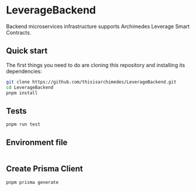 # LeverageBackend

Backend microservices infrastructure supports Archimedes Leverage Smart Contracts.

## Quick start

The first things you need to do are cloning this repository and installing its
dependencies:

```sh
git clone https://github.com/thisisarchimedes/LeverageBackend.git
cd LeverageBackend
pnpm install
```

## Tests

```sh
pnpm run test
```

## Environment file

```sh

```

## Create Prisma Client

```sh
pnpm prisma generate
```
